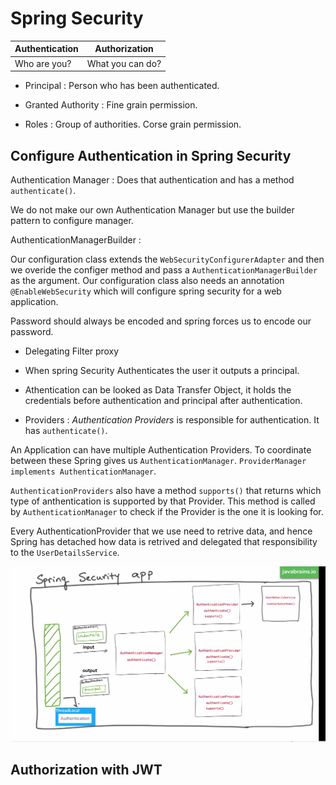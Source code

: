 # Spring Security

|Authentication | Authorization |
|---|---|
| Who are you? | What you can do? |

* Principal :  Person who has been authenticated.

* Granted Authority : Fine grain permission.

* Roles : Group of authorities. Corse grain permission.

## Configure Authentication in Spring Security

Authentication Manager : Does that authentication and has a method `authenticate()`.

We do not make our own Authentication Manager but use the builder pattern to configure manager.

AuthenticationManagerBuilder :

Our configuration class extends the `WebSecurityConfigurerAdapter` and then we overide the configer method and pass a `AuthenticationManagerBuilder` as the argument. Our configuration class also needs an annotation `@EnableWebSecurity` which will configure spring security for a web application.

Password should always be encoded and spring forces us to encode our password.

* Delegating Filter proxy

* When spring Security Authenticates the user it outputs a principal.

* Athentication can be looked as Data Transfer Object, it holds the credentials before authentication and principal after authentication.

* Providers : *Authentication Providers* is responsible for authentication. It has `authenticate()`.

An Application can have multiple Authentication Providers. To coordinate between these Spring gives us `AuthenticationManager`. `ProviderManager implements AuthenticationManager`.

`AuthenticationProviders` also have a method `supports()` that returns which type of anthentication is supported by that Provider. This method is called by `AuthenticationManager` to check if the Provider is the one it is looking for.

Every AuthenticationProvider that we use need to retrive data, and hence Spring has detached how data is retrived and delegated that responsibility to the `UserDetailsService`.

![Authentication Diagram In Spring Boot](../NotesImages/AuthenticationInSpringBoot.png)

## Authorization with JWT

